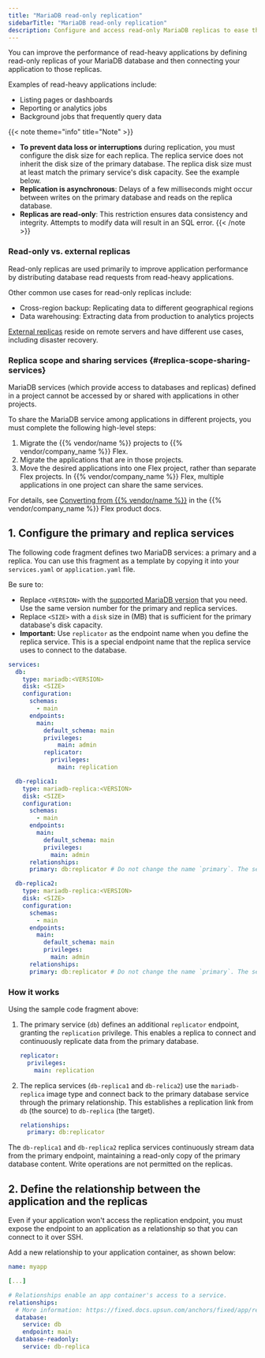 ```yaml
---
title: "MariaDB read-only replication"
sidebarTitle: "MariaDB read-only replication"
description: Configure and access read-only MariaDB replicas to ease the load on a primary database.
---
```


You can improve the performance of read-heavy applications by defining read-only replicas of your MariaDB database and then connecting your application to those replicas. 

Examples of read-heavy applications include: 
- Listing pages or dashboards
- Reporting or analytics jobs
- Background jobs that frequently query data

{{< note theme="info" title="Note" >}}
- **To prevent data loss or interruptions** during replication, you must configure the disk size for each replica. The replica service does not inherit the disk size of the primary database. The replica disk size must at least match the primary service's disk capacity. See the example below. 
- **Replication is asynchronous**: Delays of a few milliseconds might occur between writes on the primary database and reads on the replica database.
- **Replicas are read-only**: This restriction ensures data consistency and integrity. Attempts to modify data will result in an SQL error.
{{< /note >}}

### Read-only vs. external replicas
Read-only replicas are used primarily to improve application performance by distributing database read requests from read-heavy applications.  

Other common use cases for read-only replicas include: 
- Cross-region backup: Replicating data to different geographical regions
- Data warehousing: Extracting data from production to analytics projects

[External replicas](/add-services/mysql/mysql-replication.md) reside on remote servers and have different use cases, including disaster recovery.

### Replica scope and sharing services {#replica-scope-sharing-services}
MariaDB services (which provide access to databases and replicas) defined in a project cannot be accessed by or shared with applications in other projects. 

To share the MariaDB service among applications in different projects, you must complete the following high-level steps: 
1. Migrate the {{% vendor/name %}} projects to {{% vendor/company_name %}} Flex.  
1. Migrate the applications that are in those projects. 
1. Move the desired applications into one Flex project, rather than separate Flex projects. In {{% vendor/company_name %}} Flex, multiple applications in one project can share the same services. 

For details, see [Converting from {{% vendor/name %}}](https://docs.upsun.com/learn/tutorials/migrating/from-fixed.html) in the {{% vendor/company_name %}} Flex product docs.

## 1. Configure the primary and replica services

The following code fragment defines two MariaDB services: a primary and a replica. You can use this fragment as a template by copying it into your `services.yaml` or `application.yaml` file. 

Be sure to: 
- Replace `<VERSION>` with the [supported MariaDB version](/add-services/mysql/_index.md#supported-versions) that you need. Use the same version number for the primary and replica services.
- Replace `<SIZE>` with a `disk` size in (MB) that is sufficient for the primary database's disk capacity.
- **Important:** Use `replicator` as the endpoint name when you define the replica service. This is a special endpoint name that the replica service uses to connect to the database.

```yaml {configFile="services"}
services:
  db:
    type: mariadb:<VERSION>
    disk: <SIZE>
    configuration:
      schemas:
        - main
      endpoints:
        main:
          default_schema: main
          privileges:
              main: admin
          replicator:
            privileges:
              main: replication

  db-replica1:
    type: mariadb-replica:<VERSION>
    disk: <SIZE>
    configuration:
      schemas:
        - main
      endpoints:
        main:
          default_schema: main
          privileges:
            main: admin
      relationships:
      primary: db:replicator # Do not change the name `primary`. The service expects to receive this name.

  db-replica2:
    type: mariadb-replica:<VERSION>
    disk: <SIZE>
    configuration:
      schemas:
        - main
      endpoints:
        main:
          default_schema: main
          privileges:
            main: admin
      relationships:
      primary: db:replicator # Do not change the name `primary`. The service expects to receive this name.
```

### How it works

Using the sample code fragment above: 

1. The primary service (`db`) defines an additional `replicator` endpoint, granting the `replication` privilege. This enables a replica to connect and continuously replicate data from the primary database. 

    ```yaml
    replicator:
      privileges:
        main: replication
    ```

2. The replica services (`db-replica1` and `db-relica2`) use the `mariadb-replica` image type and connect back to the primary database service through the primary relationship. This establishes a replication link from `db` (the source) to `db-replica` (the target).

    ```yaml
    relationships:
      primary: db:replicator
    ```
    
The `db-replica1` and `db-replica2` replica services continuously stream data from the primary endpoint, maintaining a read-only copy of the primary database content. Write operations are not permitted on the replicas. 


## 2. Define the relationship between the application and the replicas

Even if your application won't access the replication endpoint, you must expose the endpoint to an application as a relationship so that you can connect to it over SSH.

Add a new relationship to your application container, as shown below:

```yaml {configFile="app"}
name: myapp

[...]

# Relationships enable an app container's access to a service.
relationships:
  # More information: https://fixed.docs.upsun.com/anchors/fixed/app/reference/relationships/
  database:
    service: db
    endpoint: main
  database-readonly:
    service: db-replica
```



